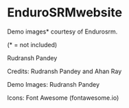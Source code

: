 # EnduroSRMwebsite
Demo images* courtesy of Endurosrm.

(* = not included)

Rudransh Pandey

Credits: Rudransh Pandey and Ahan Ray 

Demo Images:
	Rudransh Pandey 

Icons:
	Font Awesome (fontawesome.io)


